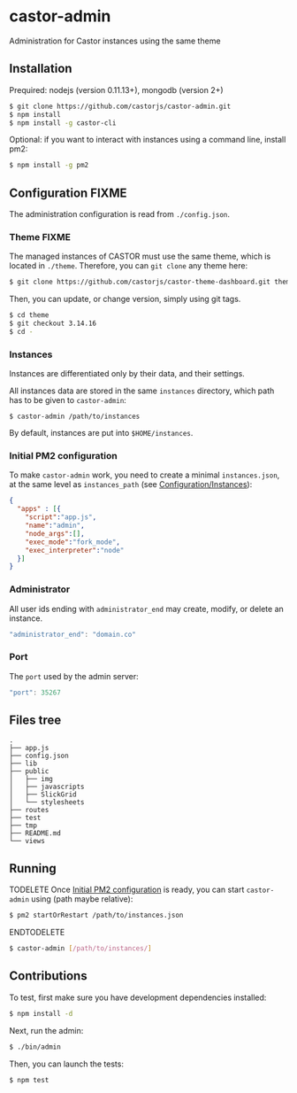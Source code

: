 castor-admin
============

Administration for Castor instances using the same theme

## Installation

Prequired: nodejs (version 0.11.13+), mongodb (version 2+)

```bash
$ git clone https://github.com/castorjs/castor-admin.git
$ npm install
$ npm install -g castor-cli
```

Optional: if you want to interact with instances using a command line, install pm2:

```bash
$ npm install -g pm2
```

## Configuration FIXME

The administration configuration is read from `./config.json`.

### Theme FIXME

The managed instances of CASTOR must use the same theme, which is located in  `./theme`.
Therefore, you can `git clone` any theme here:

```bash
$ git clone https://github.com/castorjs/castor-theme-dashboard.git theme
```

Then, you can update, or change version, simply using git tags.

```bash
$ cd theme
$ git checkout 3.14.16
$ cd -
```

### Instances

Instances are differentiated only by their data, and their settings.

All instances data are stored in the same `instances` directory, which path has to be given to `castor-admin`:

```basg
$ castor-admin /path/to/instances
```

By default, instances are put into `$HOME/instances`.

### Initial PM2 configuration

To make `castor-admin` work, you need to create a minimal `instances.json`, at the same level as `instances_path` (see [Configuration/Instances](#instances)):

```json
{
  "apps" : [{
    "script":"app.js",
    "name":"admin",
    "node_args":[],
    "exec_mode":"fork_mode",
    "exec_interpreter":"node"
  }]
}
```

### Administrator

All user ids ending with `administrator_end` may create, modify, or delete an instance.

```javascript
"administrator_end": "domain.co"
```

### Port

The `port` used by the admin server:

```javascript
"port": 35267
```


## Files tree

```
.
├── app.js
├── config.json
├── lib
├── public
│   ├── img
│   ├── javascripts
│   ├── SlickGrid
│   └── stylesheets
├── routes
├── test
├── tmp
├── README.md
└── views
```

## Running

TODELETE
Once  [Initial PM2 configuration](#initial-pm2-configuration) is ready, you can start `castor-admin` using (path maybe relative):

```bash
$ pm2 startOrRestart /path/to/instances.json
```
ENDTODELETE

```bash
$ castor-admin [/path/to/instances/]
```

## Contributions

To test, first make sure you have development dependencies installed:

```bash
$ npm install -d
```

Next, run the admin:

```bash
$ ./bin/admin
```

Then, you can launch the tests:

```bash
$ npm test
```